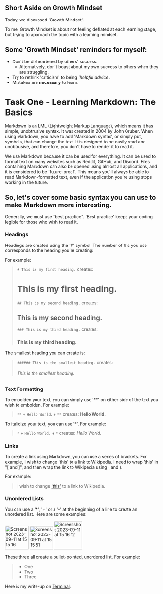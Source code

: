 ## Short Aside on Growth Mindset

Today, we discussed 'Growth Mindset'. 

To me, Growth Mindset is about not feeling deflated at each learning stage, but trying to approach the topic with a learning mindset. 

## Some 'Growth Mindset' reminders for myself: 
- Don't be disheartened by others' success.
  - Alternatively, don't boast about my own success to others when they are struggling.
- Try to rethink 'criticism' to being *'helpful advice'*.
- Mistakes are **necessary** to learn. 

# Task One - Learning Markdown: The Basics

Markdown is an LML (Lightweight Markup Language), which means it has simple, unobtrusive syntax. It was created in 2004 by John Gruber. When using Markdown, you have to add 'Markdown syntax', or simply put, symbols, that can change the text. It is designed to be easily read and unobtrusive, and therefore, you don't have to render it to read it.

We use Markdown because it can be used for everything. It can be used to format text on many websites such as Reddit, GitHub, and Discord. Files containing Markdown can also be opened using almost all applications, and it is considered to be 'future-proof'. This means you'll always be able to read Markdown-formatted text, even if the application you're using stops working in the future.

## So, let's cover some basic syntax you can use to make Markdown more interesting.

Generally, we must use "best practice". 'Best practice' keeps your coding legible for those who wish to read it. 

### Headings

Headings are created using the '#' symbol. The number of #'s you use corresponds to the heading you're creating:

For example: 

> `# This is my first heading.` creates:
> # This is my first heading.
> 
> `## This is my second heading.` creates:
> ## This is my second heading.
> 
> `### This is my third heading.` creates:
> ### This is my third heading.

The smallest heading you can create is:

> `###### This is the smallest heading.` creates:
> ###### This is the smallest heading.

### Text Formatting

To embolden your text, you can simply use '**' on either side of the text you wish to embolden. For example: 

> `**` + `Hello World`. + `**` creates:
> **Hello World.**

To italicize your text, you can use '*'. For example:

> `*` + `Hello World.` + `*` creates:
> *Hello World.*

### Links

To create a link using Markdown, you can use a series of brackets. For example, I wish to change 'this' to a link to Wikipedia. I need to wrap 'this' in "[ and ]", and then wrap the link to Wikipedia using ( and ).

For example:

> I wish to change ['this'](https://en.wikipedia.org/wiki/Main_Page) to a link to Wikipedia.

### Unordered Lists

You can use a '*', '+' or a '-' at the beginning of a line to create an unordered list. Here are some examples:
  
<img width="77" alt="Screenshot 2023-09-11 at 15 15 16" src="https://github.com/cordeliasnape/reading-notes/assets/144432933/7840f1b8-b67e-4401-8002-19f7c3e95216">

<img width="76" alt="Screenshot 2023-09-11 at 15 15 51" src="https://github.com/cordeliasnape/reading-notes/assets/144432933/63bb8f8f-ebde-4aec-895c-2dd1d4e62dcd">

<img width="92" alt="Screenshot 2023-09-11 at 15 16 12" src="https://github.com/cordeliasnape/reading-notes/assets/144432933/19e85186-e17b-4081-b600-a4f8dc3a18be">

These three all create a bullet-pointed, unordered list. For example: 

> + One
> + Two
> + Three

Here is my write-up on [Terminal](https://cordeliasnape.github.io/reading-notes/class-02).